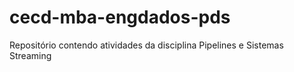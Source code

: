# cecd-mba-engdados-pds
Repositório contendo atividades da disciplina Pipelines e Sistemas Streaming
